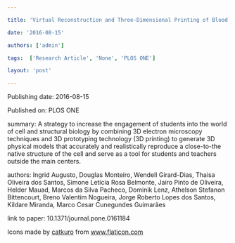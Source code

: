 ---
title: 'Virtual Reconstruction and Three-Dimensional Printing of Blood Cells as a Tool in Cell Biology Education'
date: '2016-08-15'
authors: ['admin']
tags:  ['Research Article', 'None', 'PLOS ONE']
layout: 'post'
---
Publishing date: 2016-08-15

Published on: PLOS ONE

summary: A strategy to increase the engagement of students into the world of cell and structural biology by combining 3D electron microscopy techniques and 3D prototyping technology (3D printing) to generate 3D physical models that accurately and realistically reproduce a close-to-the native structure of the cell and serve as a tool for students and teachers outside the main centers.

authors: Ingrid Augusto, Douglas Monteiro, Wendell Girard-Dias, Thaisa Oliveira dos Santos, Simone Letícia Rosa Belmonte, Jairo Pinto de Oliveira, Helder Mauad, Marcos da Silva Pacheco, Dominik Lenz, Athelson Stefanon Bittencourt, Breno Valentim Nogueira, Jorge Roberto Lopes dos Santos, Kildare Miranda, Marco Cesar Cunegundes Guimarães

link to paper: 10.1371/journal.pone.0161184

Icons made by <a href="https://www.flaticon.com/free-icon/bookshelves_3576884" title="catkuro">catkuro</a> from <a href="https://www.flaticon.com/" title="Flaticon"> www.flaticon.com</a>